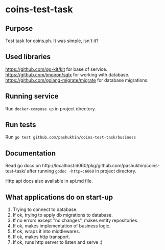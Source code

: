 # coins-test-task

## Purpose

Test task for coins.ph. It was simple, isn't it?

## Used libraries

https://github.com/go-kit/kit for base of service.
https://github.com/jmoiron/sqlx for working with database.
https://github.com/golang-migrate/migrate for database migrations.

## Running service

Run `docker-compose up` in project directory.


## Run tests

Run `go test github.com/pashukhin/coins-test-task/business`

## Documentation

Read go docs on http://localhost:6060/pkg/github.com/pashukhin/coins-test-task/ after running `godoc -http=:6060` in project directory.

Http api docs also available in api.md file.

## What applications do on start-up

1. Trying to connect to database.
2. If ok, trying to apply db migrations to database.
3. If no errors except "no changes", makes entity repositories.
4. If ok, makes implementation of business logic.
5. If ok, wraps it into middlewares.
6. If ok, makes http transport.
7. If ok, runs http server to listen and serve :)
